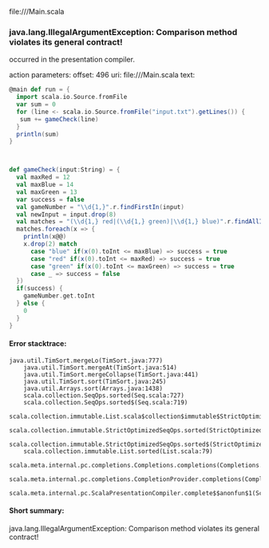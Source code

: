 file://<WORKSPACE>/Main.scala
### java.lang.IllegalArgumentException: Comparison method violates its general contract!

occurred in the presentation compiler.

action parameters:
offset: 496
uri: file://<WORKSPACE>/Main.scala
text:
```scala
@main def run = {
  import scala.io.Source.fromFile
  var sum = 0
  for (line <- scala.io.Source.fromFile("input.txt").getLines()) {
   sum += gameCheck(line)
  }
  println(sum)
}



def gameCheck(input:String) = {
  val maxRed = 12
  val maxBlue = 14
  val maxGreen = 13
  var success = false
  val gameNumber = "\\d{1,}".r.findFirstIn(input)
  val newInput = input.drop(8)
  val matches = "(\\d{1,} red|(\\d{1,} green)|\\d{1,} blue)".r.findAllIn(newInput)
  matches.foreach(x => {
    println(x@@)
    x.drop(2) match
      case "blue" if(x(0).toInt <= maxBlue) => success = true 
      case "red" if(x(0).toInt <= maxRed) => success = true
      case "green" if(x(0).toInt <= maxGreen) => success = true
      case _ => success = false
  })
  if(success) {
    gameNumber.get.toInt
  } else {
    0
  }
}

```



#### Error stacktrace:

```
java.util.TimSort.mergeLo(TimSort.java:777)
	java.util.TimSort.mergeAt(TimSort.java:514)
	java.util.TimSort.mergeCollapse(TimSort.java:441)
	java.util.TimSort.sort(TimSort.java:245)
	java.util.Arrays.sort(Arrays.java:1438)
	scala.collection.SeqOps.sorted(Seq.scala:727)
	scala.collection.SeqOps.sorted$(Seq.scala:719)
	scala.collection.immutable.List.scala$collection$immutable$StrictOptimizedSeqOps$$super$sorted(List.scala:79)
	scala.collection.immutable.StrictOptimizedSeqOps.sorted(StrictOptimizedSeqOps.scala:78)
	scala.collection.immutable.StrictOptimizedSeqOps.sorted$(StrictOptimizedSeqOps.scala:78)
	scala.collection.immutable.List.sorted(List.scala:79)
	scala.meta.internal.pc.completions.Completions.completions(Completions.scala:210)
	scala.meta.internal.pc.completions.CompletionProvider.completions(CompletionProvider.scala:86)
	scala.meta.internal.pc.ScalaPresentationCompiler.complete$$anonfun$1(ScalaPresentationCompiler.scala:123)
```
#### Short summary: 

java.lang.IllegalArgumentException: Comparison method violates its general contract!